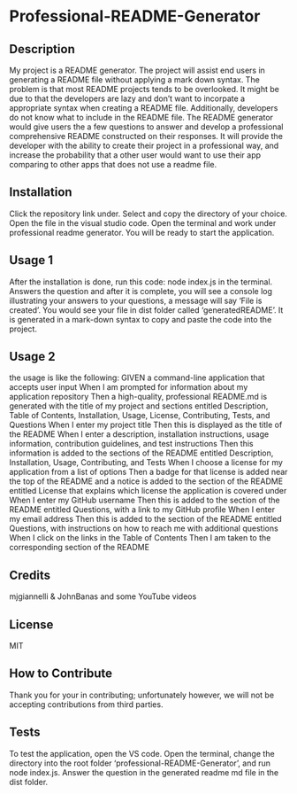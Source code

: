 # Professional-README-Generator

## Description
My project is a README generator. The project will assist end users in generating a README file without applying a mark down syntax. 
The problem is that most README projects tends to be overlooked. It might be due to that the developers are lazy and don’t want to incorpate a appropriate syntax when creating a README file. Additionally, developers do not know what to include in the README file. The README generator would give users the a few questions to answer and develop a professional comprehensive README constructed on their responses. It will provide the developer with the ability to create their project in a professional way, and increase the probability that a other user would want to use their app comparing to other apps that does not use a readme file.

## Installation
Click the repository link under. Select and copy the directory of your choice. Open the file in the visual studio code. Open the terminal and work under professional readme generator. You will be ready to start the application.  

## Usage 1
After the installation is done, run this code: node index.js in the terminal. Answers the question and after it is complete, you will see a console log illustrating your answers to your questions, a message will say ‘File is created’. You would see your file in dist folder called ‘generatedREADME’. It is generated in a mark-down syntax to copy and paste the code into the project.

## Usage 2
the usage is like the following: 
GIVEN a command-line application that accepts user input
When I am prompted for information about my application repository
Then a high-quality, professional README.md is generated with the title of my project and sections entitled Description, Table of Contents, Installation, Usage, License, Contributing, Tests, and Questions
When I enter my project title
Then this is displayed as the title of the README
When I enter a description, installation instructions, usage information, contribution guidelines, and test instructions
Then this information is added to the sections of the README entitled Description, Installation, Usage, Contributing, and Tests
When I choose a license for my application from a list of options
Then a badge for that license is added near the top of the README and a notice is added to the section of the README entitled License that explains which license the application is covered under
When I enter my GitHub username
Then this is added to the section of the README entitled Questions, with a link to my GitHub profile
When I enter my email address
Then this is added to the section of the README entitled Questions, with instructions on how to reach me with additional questions
When I click on the links in the Table of Contents
Then I am taken to the corresponding section of the README

## Credits
mjgiannelli & JohnBanas and some YouTube videos

## License 
MIT

## How to Contribute
Thank you for your in contributing; unfortunately however, we will not be accepting contributions from third parties.

## Tests
To test the application, open the VS code. Open the terminal, change the directory into the root folder ‘professional-README-Generator’, and run node index.js.  Answer the question in the generated readme md file in the dist folder.
